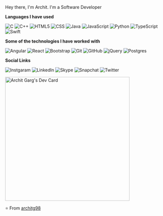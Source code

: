 Hey there, I'm Archit. I'm a Software Developer

**Languages I have used**

![C](https://img.shields.io/badge/c%20-%2300599C.svg?&style=for-the-badge&logo=c&logoColor=white)
![C++](https://img.shields.io/badge/c++%20-%2300599C.svg?&style=for-the-badge&logo=c%2B%2B&ogoColor=white)
![HTML5](https://img.shields.io/badge/html5%20-%23E34F26.svg?&style=for-the-badge&logo=html5&logoColor=white)
![CSS](https://img.shields.io/badge/css3%20-%231572B6.svg?&style=for-the-badge&logo=css3&logoColor=white)
![Java](https://img.shields.io/badge/java-%23ED8B00.svg?&style=for-the-badge&logo=java&logoColor=white)
![JavaScript](https://img.shields.io/badge/javascript%20-%23323330.svg?&style=for-the-badge&logo=javascript&logoColor=%23F7DF1E)
![Python](https://img.shields.io/badge/python%20-%2314354C.svg?&style=for-the-badge&logo=python&logoColor=white)
![TypeScript](https://img.shields.io/badge/typescript%20-%23007ACC.svg?&style=for-the-badge&logo=typescript&logoColor=white)
![Swift](https://img.shields.io/badge/swift-%23FA7343.svg?&style=for-the-badge&logo=swift&logoColor=white)

**Some of the technologies I have worked with**

![Angular](https://img.shields.io/badge/angular%20-%23DD0031.svg?&style=for-the-badge&logo=angular&logoColor=white)
![React](https://img.shields.io/badge/React-20232A?style=for-the-badge&logo=react&logoColor=61DAFB)
![Bootstrap](https://img.shields.io/badge/bootstrap%20-%23563D7C.svg?&style=for-the-badge&logo=bootstrap&logoColor=white)
![Git](https://img.shields.io/badge/git%20-%23F05033.svg?&style=for-the-badge&logo=git&logoColor=white)
![GitHub](https://img.shields.io/badge/github%20-%23121011.svg?&style=for-the-badge&logo=github&logoColor=white)
![jQuery](https://img.shields.io/badge/jquery%20-%230769AD.svg?&style=for-the-badge&logo=jquery&logoColor=white)
![Postgres](https://img.shields.io/badge/postgres-%23316192.svg?&style=for-the-badge&logo=postgresql&logoColor=white)

<!--**Projects**

Add projects-->

**Social Links**

![Instgaram](https://img.shields.io/badge/<architgofficial>%20-%23E4405F.svg?&style=for-the-badge&logo=Instagram&logoColor=white")
![LinkedIn](https://img.shields.io/badge/mrarchitg%20-%230077B5.svg?&style=for-the-badge&logo=linkedin&logoColor=white)
![Skype](https://img.shields.io/badge/<archit.g1998>%20-%2300AFF0.svg?&style=for-the-badge&logo=Skype&logoColor=white)
![Snapchat](https://img.shields.io/badge/<mrarchitg>%20-%23FFFC00.svg?&style=for-the-badge&logo=Snapchat&logoColor=white)
![Twitter](https://img.shields.io/badge/<mr_architg>%20-%231DA1F2.svg?&style=for-the-badge&logo=Twitter&logoColor=white)

<a href="https://app.daily.dev/iamarchitg"><img src="https://api.daily.dev/devcards/92728bbad66a4b618b5693a600077630.png?r=6a3" width="400" alt="Archit Garg's Dev Card"/></a>

⭐️ From [architg98](https://github.com/architg98)
